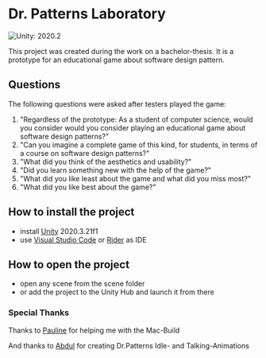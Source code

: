 # Dr. Patterns Laboratory
![Unity: 2020.2](https://img.shields.io/badge/unity-2020.3-yellow)

This project was created during the work on a bachelor-thesis.
It is a prototype for an educational game about software design pattern.

## Questions
The following questions were asked after testers played the game:
1. "Regardless of the prototype: As a student of computer science, would you consider would you consider playing an educational game about software design patterns?"
2. "Can you imagine a complete game of this kind, for students, in terms of a course on software design patterns?"
3. "What did you think of the aesthetics and usability?"
4. "Did you learn something new with the help of the game?"
5. "What did you like least about the game and what did you miss most?"
6. "What did you like best about the game?"

## How to install the project
- install [Unity](https://unity3d.com/get-unity/download/archive) 2020.3.21f1
- use [Visual Studio Code](https://code.visualstudio.com/docs/other/unity) or [Rider](https://www.jetbrains.com/lp/dotnet-unity/) as IDE

## How to open the project
 - open any scene from the scene folder
 - or add the project to the Unity Hub and launch it from there

### Special Thanks
Thanks to [Pauline](https://github.com/proehr) for helping me with the Mac-Build

And thanks to [Abdul](https://github.com/abdool-bot) for creating Dr.Patterns Idle- and Talking-Animations
